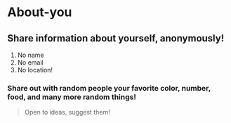 # About-you
## Share information about yourself, anonymously! 
1. No name 
2. No email 
3. No location! 

### Share out with random people your favorite color, number, food, and many more random things! 

> Open to ideas, suggest them!
